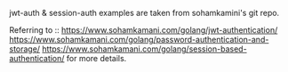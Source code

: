 jwt-auth & session-auth examples are taken from sohamkamini's git repo.

Referring to :: 
https://www.sohamkamani.com/golang/jwt-authentication/
https://www.sohamkamani.com/golang/password-authentication-and-storage/
https://www.sohamkamani.com/golang/session-based-authentication/
for more details.
